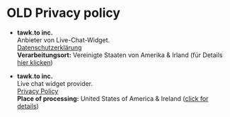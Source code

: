 # OLD Privacy policy 

- **tawk.to inc.**  
Anbieter von Live-Chat-Widget.  
[Datenschutzerklärung](https://www.chaport.com/privacy)  
**Verarbeitungsort:** Vereinigte Staaten von Amerika & Irland (für Details [hier klicken](https://www.tawk.to/data-protection/sub-processors/))

- **tawk.to inc.**  
Live chat widget provider.  
[Privacy Policy](https://www.tawk.to/privacy-policy/)  
**Place of processing:** United States of America & Ireland ([click for details](https://www.tawk.to/data-protection/sub-processors/))